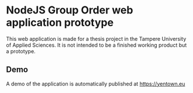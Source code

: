 # NodeJS Group Order web application prototype
This web application is made for a thesis project in the Tampere University of Applied Sciences. It is not intended to be a finished working product but a prototype.

## Demo
A demo of the application is automatically published at https://yentown.eu
